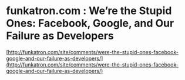 <!--
id: 393480835
link: http://tumblr.atmos.org/post/393480835/funkatron-com-were-the-stupid-ones-facebook
slug: funkatron-com-were-the-stupid-ones-facebook
date: Tue Feb 16 2010 14:48:55 GMT-0800 (PST)
publish: 2010-02-016
tags: 
title: funkatron.com : We’re the Stupid Ones: Facebook, Google, and Our Failure as Developers
-->


funkatron.com : We’re the Stupid Ones: Facebook, Google, and Our Failure as Developers
======================================================================================

[http://funkatron.com/site/comments/were-the-stupid-ones-facebook-google-and-our-failure-as-developers/](http://funkatron.com/site/comments/were-the-stupid-ones-facebook-google-and-our-failure-as-developers/)

